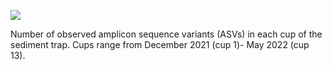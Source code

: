 ![](https://lh4.googleusercontent.com/2nqlP_5UVPXgYNp4VVC4HXDOoSHkIAB9Er5BV0qyHwUXkqNhnFHcgvh_Uw476o5rqYzHFGJIw9p0XIbCDY4eoOwosC3uoqYck2EFQ4RnYcSAKYL7c6G_parpDK8BP66m4Dnga91CR_y02QFnJsVCwmxgyA=nw)

Number of observed amplicon sequence variants (ASVs) in each cup of the sediment trap. Cups range from December 2021 (cup 1)- May 2022 (cup 13). 
